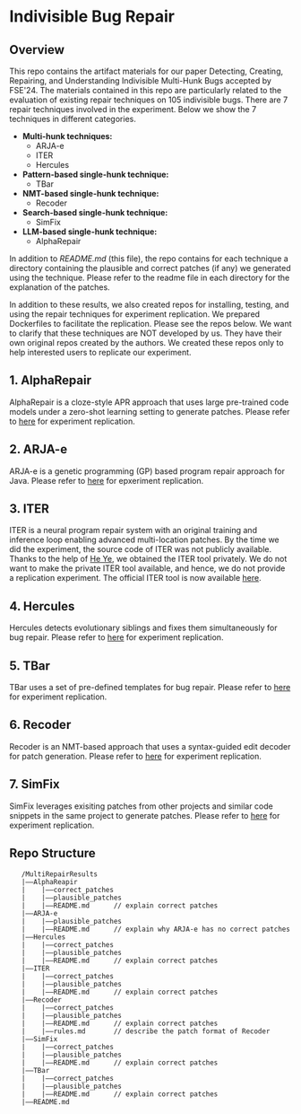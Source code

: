 # Indivisible Bug Repair

## Overview
This repo contains the artifact materials for our paper Detecting, Creating, Repairing, and Understanding Indivisible Multi-Hunk Bugs accepted by FSE'24. The materials contained in this repo are particularly related to the evaluation of existing repair techniques on 105 indivisible bugs. There are 7 repair techniques involved in the experiment. Below we show the 7 techniques in different categories.

* **Multi-hunk techniques:**
   * ARJA-e
   * ITER
   * Hercules
* **Pattern-based single-hunk technique:**
   * TBar
* **NMT-based single-hunk technique:**
   * Recoder
* **Search-based single-hunk technique:**
   * SimFix
* **LLM-based single-hunk technique:**
   * AlphaRepair

In addition to *README.md* (this file), the repo contains for each technique a directory 
containing the plausible and correct patches (if any) we generated using the technique. 
Please refer to the readme file in each directory for the explanation of the patches.

In addition to these results, we also created repos for installing, testing, and 
using the repair techniques for experiment replication. We prepared Dockerfiles
to facilitate the replication. Please see the repos below. We want to clarify that
these techniques are NOT developed by us. They have their own original repos created by
the authors. We created these repos only to help interested users to replicate our experiment.

## 1. AlphaRepair
AlphaRepair is a cloze-style APR approach that uses large pre-trained code models under a zero-shot
learning setting to generate patches. Please refer to [here](https://github.com/give-to/AlphaRepairAPI)
for experiment replication.

## 2. ARJA-e
ARJA-e is a genetic programming (GP) based program repair approach for Java. 
Please refer to [here](https://github.com/BaiGeiQiShi/ARJA-e-API.git) for epxeriment replication.

## 3. ITER
ITER is a neural program repair system with an original training and inference loop enabling advanced multi-location patches.
By the time we did the experiment, the source code of ITER was not publicly available. Thanks to the help of [He Ye](https://www.kth.se/profile/heye), we obtained the ITER tool privately. We do not want to make the private ITER tool available, and hence, we do not provide a replication experiment. The official ITER tool is now available [here](https://github.com/ASSERT-KTH/ITER.git).

## 4. Hercules
Hercules detects evolutionary siblings and fixes them simultaneously for bug repair.
Please refer to [here](https://github.com/give-to/Hercules) for experiment replication.

## 5. TBar
TBar uses a set of pre-defined templates for bug repair.
Please refer to [here](https://github.com/give-to/TBarAPI.git) for experiment replication.

## 6. Recoder
Recoder is an NMT-based approach that uses a syntax-guided edit decoder for patch generation. 
Please refer to [here](https://github.com/BaiGeiQiShi/RecoderAPI.git) for experiment replication.

## 7. SimFix
SimFix leverages exisiting patches from other projects and similar code snippets in the same project to generate patches. 
Please refer to [here](https://github.com/BaiGeiQiShi/SimFixAPI.git) for experiment replication.

## Repo Structure
```
   /MultiRepairResults
   |——AlphaReapir
   |	|——correct_patches
   |	|——plausible_patches
   |	|——README.md      // explain correct patches  
   |——ARJA-e
   |	|——plausible_patches
   |	|——README.md      // explain why ARJA-e has no correct patches
   |——Hercules
   |	|——correct_patches
   |	|——plausible_patches
   |	|——README.md      // explain correct patches          
   |——ITER              
   |	|——correct_patches
   |	|——plausible_patches
   |	|——README.md      // explain correct patches
   |——Recoder
   |	|——correct_patches
   |	|——plausible_patches
   |	|——README.md      // explain correct patches
   |	|——rules.md       // describe the patch format of Recoder
   |——SimFix
   |	|——correct_patches
   |	|——plausible_patches
   |	|——README.md      // explain correct patches         
   |——TBar
   |	|——correct_patches
   |	|——plausible_patches
   |	|——README.md      // explain correct patches
   |——README.md                 
```
